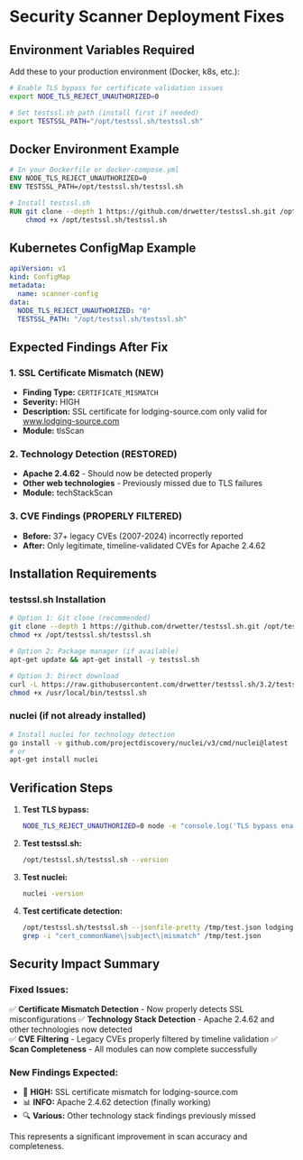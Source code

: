 # Security Scanner Deployment Fixes

## Environment Variables Required

Add these to your production environment (Docker, k8s, etc.):

```bash
# Enable TLS bypass for certificate validation issues
export NODE_TLS_REJECT_UNAUTHORIZED=0

# Set testssl.sh path (install first if needed)
export TESTSSL_PATH="/opt/testssl.sh/testssl.sh"
```

## Docker Environment Example

```dockerfile
# In your Dockerfile or docker-compose.yml
ENV NODE_TLS_REJECT_UNAUTHORIZED=0
ENV TESTSSL_PATH=/opt/testssl.sh/testssl.sh

# Install testssl.sh
RUN git clone --depth 1 https://github.com/drwetter/testssl.sh.git /opt/testssl.sh && \
    chmod +x /opt/testssl.sh/testssl.sh
```

## Kubernetes ConfigMap Example

```yaml
apiVersion: v1
kind: ConfigMap
metadata:
  name: scanner-config
data:
  NODE_TLS_REJECT_UNAUTHORIZED: "0"
  TESTSSL_PATH: "/opt/testssl.sh/testssl.sh"
```

## Expected Findings After Fix

### 1. SSL Certificate Mismatch (NEW)
- **Finding Type:** `CERTIFICATE_MISMATCH` 
- **Severity:** HIGH
- **Description:** SSL certificate for lodging-source.com only valid for www.lodging-source.com
- **Module:** tlsScan

### 2. Technology Detection (RESTORED)
- **Apache 2.4.62** - Should now be detected properly
- **Other web technologies** - Previously missed due to TLS failures
- **Module:** techStackScan

### 3. CVE Findings (PROPERLY FILTERED)
- **Before:** 37+ legacy CVEs (2007-2024) incorrectly reported
- **After:** Only legitimate, timeline-validated CVEs for Apache 2.4.62

## Installation Requirements

### testssl.sh Installation
```bash
# Option 1: Git clone (recommended)
git clone --depth 1 https://github.com/drwetter/testssl.sh.git /opt/testssl.sh
chmod +x /opt/testssl.sh/testssl.sh

# Option 2: Package manager (if available)
apt-get update && apt-get install -y testssl.sh

# Option 3: Direct download
curl -L https://raw.githubusercontent.com/drwetter/testssl.sh/3.2/testssl.sh -o /usr/local/bin/testssl.sh
chmod +x /usr/local/bin/testssl.sh
```

### nuclei (if not already installed)
```bash
# Install nuclei for technology detection
go install -v github.com/projectdiscovery/nuclei/v3/cmd/nuclei@latest
# or
apt-get install nuclei
```

## Verification Steps

1. **Test TLS bypass:**
   ```bash
   NODE_TLS_REJECT_UNAUTHORIZED=0 node -e "console.log('TLS bypass enabled')"
   ```

2. **Test testssl.sh:**
   ```bash
   /opt/testssl.sh/testssl.sh --version
   ```

3. **Test nuclei:**
   ```bash
   nuclei -version
   ```

4. **Test certificate detection:**
   ```bash
   /opt/testssl.sh/testssl.sh --jsonfile-pretty /tmp/test.json lodging-source.com
   grep -i "cert_commonName\|subject\|mismatch" /tmp/test.json
   ```

## Security Impact Summary

### Fixed Issues:
✅ **Certificate Mismatch Detection** - Now properly detects SSL misconfigurations
✅ **Technology Stack Detection** - Apache 2.4.62 and other technologies now detected  
✅ **CVE Filtering** - Legacy CVEs properly filtered by timeline validation
✅ **Scan Completeness** - All modules can now complete successfully

### New Findings Expected:
- 🚨 **HIGH:** SSL certificate mismatch for lodging-source.com
- 📊 **INFO:** Apache 2.4.62 detection (finally working)
- 🔍 **Various:** Other technology stack findings previously missed

This represents a significant improvement in scan accuracy and completeness.